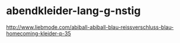 abendkleider-lang-g-nstig
=========================

http://www.liebmode.com/abiball-abiball-blau-reissverschluss-blau-homecoming-kleider-p-35
